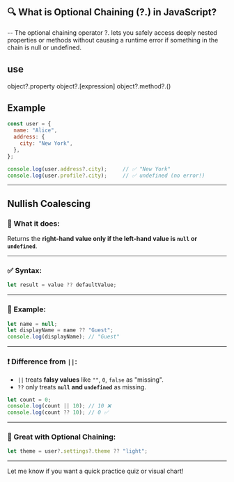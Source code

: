 ## 🔍 What is Optional Chaining (?.) in JavaScript?

-- The optional chaining operator ?. lets you safely access deeply nested properties or methods without causing a runtime error if something in the chain is null or undefined.
## use
object?.property
object?.[expression]
object?.method?.()

## Example
```js
const user = {
  name: "Alice",
  address: {
    city: "New York",
  },
};

console.log(user.address?.city);     // ✅ "New York"
console.log(user.profile?.city);     // ✅ undefined (no error!)
```



---
##  Nullish Coalescing

### 🔹 What it does:

Returns the **right-hand value only if the left-hand value is `null` or `undefined`**.

---

### ✅ Syntax:

```js
let result = value ?? defaultValue;
```

---

### 📘 Example:

```js
let name = null;
let displayName = name ?? "Guest";
console.log(displayName); // "Guest"
```

---

### ❗ Difference from `||`:

* `||` treats **falsy values** like `""`, `0`, `false` as "missing".
* `??` only treats **`null` and `undefined`** as missing.

```js
let count = 0;
console.log(count || 10); // 10 ❌
console.log(count ?? 10); // 0 ✅
```

---

### 🔁 Great with Optional Chaining:

```js
let theme = user?.settings?.theme ?? "light";
```

---

Let me know if you want a quick practice quiz or visual chart!
